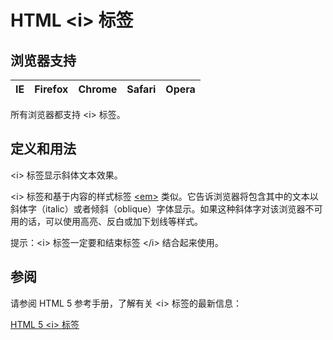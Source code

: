 # HTML &lt;i&gt; 标签

## 浏览器支持

| IE | Firefox | Chrome | Safari | Opera |
| --- | --- | --- | --- | --- |

所有浏览器都支持 &lt;i&gt; 标签。

## 定义和用法

&lt;i&gt; 标签显示斜体文本效果。

&lt;i&gt; 标签和基于内容的样式标签 [&lt;em&gt;](/tags/tag_em.asp "HTML &lt;em&gt; 标签") 类似。它告诉浏览器将包含其中的文本以斜体字（italic）或者倾斜（oblique）字体显示。如果这种斜体字对该浏览器不可用的话，可以使用高亮、反白或加下划线等样式。

提示：&lt;i&gt; 标签一定要和结束标签 &lt;/i&gt; 结合起来使用。

## 参阅

请参阅 HTML 5 参考手册，了解有关 &lt;i&gt; 标签的最新信息：

[HTML 5 &lt;i&gt; 标签](/tags/tag_i.asp "HTML 5 &lt;i&gt; 标签")

